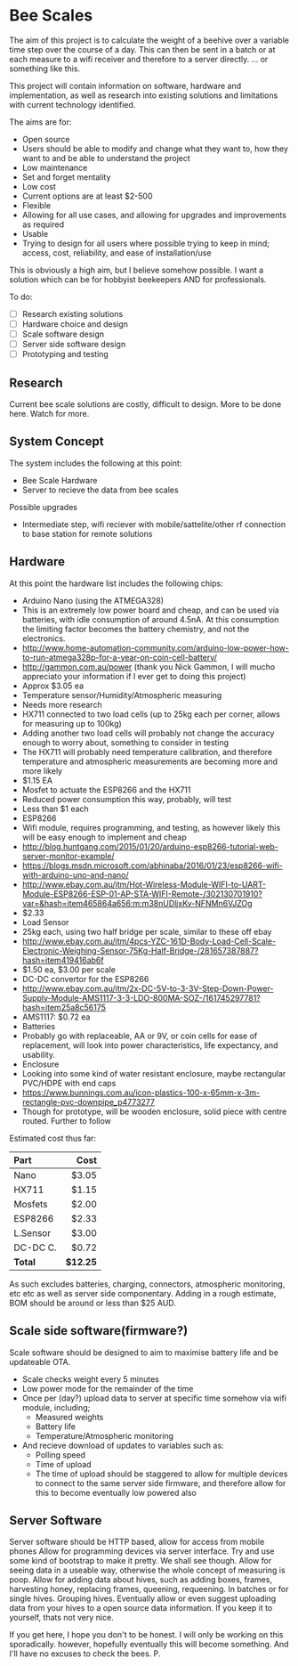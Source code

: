 # Bee Scales
The aim of this project is to calculate the weight of a beehive over a variable time step over the course of a day. This can then be sent in a batch or at each measure to a wifi receiver and therefore to a server directly. ... or something like this.

This project will contain information on software, hardware and implementation, as well as research into existing solutions and limitations with current technology identified.

The aims are for:
- Open source
 - Users should be able to modify and change what they want to, how they want to and be able to understand the project
- Low maintenance
 - Set and forget mentality
- Low cost
 - Current options are at least $2-500
- Flexible
 - Allowing for all use cases, and allowing for upgrades and improvements as required
- Usable
 - Trying to design for all users where possible trying to keep in mind; access, cost, reliability, and ease of installation/use
 
 This is obviously a high aim, but I believe somehow possible. I want a solution which can be for hobbyist beekeepers AND for professionals.

To do:
- [ ] Research existing solutions
- [ ] Hardware choice and design
- [ ] Scale software design
- [ ] Server side software design
- [ ] Prototyping and testing

## Research
Current bee scale solutions are costly, difficult to design. More to be done here. Watch for more.

## System Concept
The system includes the following at this point:
- Bee Scale Hardware
- Server to recieve the data from bee scales

Possible upgrades
- Intermediate step, wifi reciever with mobile/sattelite/other rf connection to base station for remote solutions

## Hardware
At this point the hardware list includes the following chips:
- Arduino Nano (using the ATMEGA328)
 - This is an extremely low power board and cheap, and can be used via batteries, with idle consumption of around 4.5nA. At this consumption the limiting factor becomes the battery chemistry, and not the electronics.
 - http://www.home-automation-community.com/arduino-low-power-how-to-run-atmega328p-for-a-year-on-coin-cell-battery/
 - http://gammon.com.au/power (thank you Nick Gammon, I will mucho appreciato your information if I ever get to doing this project)
 - Approx $3.05 ea
- Temperature sensor/Humidity/Atmospheric measuring
 - Needs more research
- HX711 connected to two load cells (up to 25kg each per corner, allows for measuring up to 100kg)
 - Adding another two load cells will probably not change the accuracy enough to worry about, something to consider in testing
 - The HX711 will probably need temperature calibration, and therefore temperature and atmospheric measurements are becoming more and more likely
 - $1.15 EA
- Mosfet to actuate the ESP8266 and the HX711
 - Reduced power consumption this way, probably, will test
 - Less than $1 each
- ESP8266
 - Wifi module, requires programming, and testing, as however likely this will be easy enough to implement and cheap
 - http://blog.huntgang.com/2015/01/20/arduino-esp8266-tutorial-web-server-monitor-example/
 - https://blogs.msdn.microsoft.com/abhinaba/2016/01/23/esp8266-wifi-with-arduino-uno-and-nano/
 - http://www.ebay.com.au/itm/Hot-Wireless-Module-WIFI-to-UART-Module-ESP8266-ESP-01-AP-STA-WIFI-Remote-/302130701910?var=&hash=item465864a656:m:m38nUDljxKv-NFNMn6VJZOg
  - $2.33
- Load Sensor
 - 25kg each, using two half bridge per scale, similar to these off ebay
 - http://www.ebay.com.au/itm/4pcs-YZC-161D-Body-Load-Cell-Scale-Electronic-Weighing-Sensor-75Kg-Half-Bridge-/281657387887?hash=item419416ab6f
 - $1.50 ea, $3.00 per scale
- DC-DC convertor for the ESP8266
 - http://www.ebay.com.au/itm/2x-DC-5V-to-3-3V-Step-Down-Power-Supply-Module-AMS1117-3-3-LDO-800MA-SOZ-/161745297781?hash=item25a8c56175
 - AMS1117: $0.72 ea
- Batteries
 - Probably go with replaceable, AA or 9V, or coin cells for ease of replacement, will look into power characteristics, life expectancy, and usability.
- Enclosure
 - Looking into some kind of water resistant enclosure, maybe rectangular PVC/HDPE with end caps
 - https://www.bunnings.com.au/icon-plastics-100-x-65mm-x-3m-rectangle-pvc-downpipe_p4773277
 - Though for prototype, will be wooden enclosure, solid piece with centre routed. Further to follow
 
 Estimated cost thus far:
 
|   Part   |   Cost   |
|:---|---:|
|Nano      |     $3.05|
|HX711     |     $1.15|
|Mosfets   |     $2.00|
|ESP8266   |     $2.33|
|L.Sensor  |     $3.00|
|DC-DC C.  |     $0.72|
|**Total**     |    **$12.25**|

As such excludes batteries, charging, connectors, atmospheric monitoring, etc etc as well as server side componentary.
Adding in a rough estimate, BOM should be around or less than $25 AUD.


## Scale side software(firmware?)
Scale software should be designed to aim to maximise battery life and be updateable OTA.
- Scale checks weight every 5 minutes
- Low power mode for the remainder of the time
- Once per (day?) upload data to server at specific time somehow via wifi module, including;
  - Measured weights
  - Battery life
  - Temperature/Atmospheric monitoring
- And recieve download of updates to variables such as:
  - Polling speed
  - Time of upload
   - The time of upload should be staggered to allow for multiple devices to connect to the same server side firmware, and therefore allow for this to become eventually low powered also

## Server Software
Server software should be HTTP based, allow for access from mobile phones
Allow for programming devices via server interface. Try and use some kind of bootstrap to make it pretty. We shall see though.
Allow for seeing data in a useable way, otherwise the whole concept of measuring is poop.
Allow for adding data about hives, such as adding boxes, frames, harvesting honey, replacing frames, queening, requeening. In batches or for single hives. Grouping hives.
Eventually allow or even suggest uploading data from your hives to a open source data information. If you keep it to yourself, thats not very nice.



If you get here, I hope you don't to be honest. I will only be working on this sporadically. however, hopefully eventually this will become something. And I'll have no excuses to check the bees.
P.
